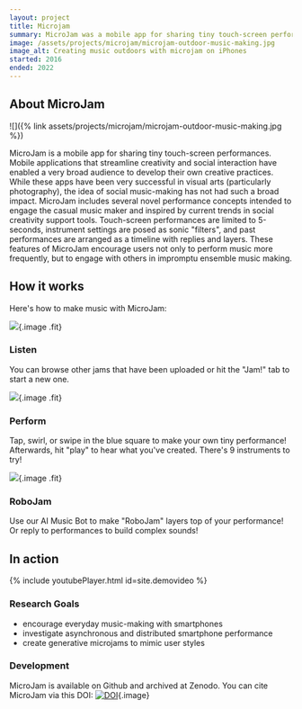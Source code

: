 ```yaml
---
layout: project
title: Microjam
summary: MicroJam was a mobile app for sharing tiny touch-screen performances.
image: /assets/projects/microjam/microjam-outdoor-music-making.jpg 
image_alt: Creating music outdoors with microjam on iPhones
started: 2016
ended: 2022
---
```


## About MicroJam

![]({% link assets/projects/microjam/microjam-outdoor-music-making.jpg %})

MicroJam is a mobile app for sharing tiny touch-screen performances.
Mobile applications that streamline creativity and social interaction
have enabled a very broad audience to develop their own creative
practices. While these apps have been very successful in visual arts
(particularly photography), the idea of social music-making has not had
such a broad impact. MicroJam includes several novel performance
concepts intended to engage the casual music maker and inspired by
current trends in social creativity support tools. Touch-screen
performances are limited to 5-seconds, instrument settings are posed as
sonic \"filters\", and past performances are arranged as a timeline with
replies and layers. These features of MicroJam encourage users not only
to perform music more frequently, but to engage with others in impromptu
ensemble music making.


## How it works

Here's how to make music with MicroJam:

![](%7B%7B%20site.baseurl%20%7D%7D/images/microjam-iphone8-browse.png){.image
.fit}

### Listen

You can browse other jams that have been uploaded or hit the \"Jam!\"
tab to start a new one.

![](%7B%7B%20site.baseurl%20%7D%7D/images/microjam-iphone8-perform.png){.image
.fit}

### Perform

Tap, swirl, or swipe in the blue square to make your own tiny
performance! Afterwards, hit \"play\" to hear what you\'ve created.
There\'s 9 instruments to try!

![](%7B%7B%20site.baseurl%20%7D%7D/images/microjam-iphone8-robojam.png){.image
.fit}

### RoboJam

Use our AI Music Bot to make \"RoboJam\" layers top of your performance!
Or reply to performances to build complex sounds!

## In action

{% include youtubePlayer.html id=site.demovideo %}

### Research Goals

-   encourage everyday music-making with smartphones
-   investigate asynchronous and distributed smartphone performance
-   create generative microjams to mimic user styles

### Development

MicroJam is available on Github and archived at Zenodo. You can cite
MicroJam via this DOI:
[![DOI](%7B%7B%20site.baseurl%20%7D%7D/images/zenodo.1313918.svg)](https://zenodo.org/badge/latestdoi/70703690){.image}

